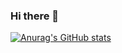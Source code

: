 ### Hi there 👋

[![Anurag's GitHub stats](https://github-readme-stats.vercel.app/api?username=LemonCANDY42&include_all_commits=false&count_private=true)](https://github.com/anuraghazra/github-readme-stats)

<!--
**LemonCANDY42/LemonCANDY42** is a ✨ _special_ ✨ repository because its `README.md` (this file) appears on your GitHub profile.

Here are some ideas to get you started:

- 🔭 I’m currently working on ...
- 🌱 I’m currently learning ...
- 👯 I’m looking to collaborate on ...
- 🤔 I’m looking for help with ...
- 💬 Ask me about ...
- 📫 How to reach me: ...
- 😄 Pronouns: ...
- ⚡ Fun fact: ...
-->

